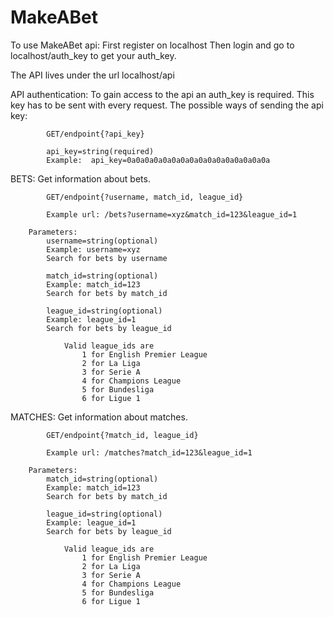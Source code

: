 # MakeABet

To use MakeABet api: First register on localhost
Then login and go to localhost/auth_key to get your auth_key.


The API lives under the url localhost/api

API authentication:
        To gain access to the api an auth_key is required. This key has to be sent with every request.
        The possible ways of sending the api key:

            GET/endpoint{?api_key}

            api_key=string(required)
            Example:  api_key=0a0a0a0a0a0a0a0a0a0a0a0a0a0a0a0a

BETS:
        Get information about bets.

            GET/endpoint{?username, match_id, league_id}

            Example url: /bets?username=xyz&match_id=123&league_id=1

        Parameters:
            username=string(optional)
            Example: username=xyz
            Search for bets by username

            match_id=string(optional)
            Example: match_id=123
            Search for bets by match_id

            league_id=string(optional)
            Example: league_id=1
            Search for bets by league_id

                Valid league_ids are
                    1 for English Premier League
                    2 for La Liga
                    3 for Serie A
                    4 for Champions League
                    5 for Bundesliga
                    6 for Ligue 1

MATCHES:
        Get information about matches.

            GET/endpoint{?match_id, league_id}

            Example url: /matches?match_id=123&league_id=1

        Parameters:
            match_id=string(optional)
            Example: match_id=123
            Search for bets by match_id

            league_id=string(optional)
            Example: league_id=1
            Search for bets by league_id

                Valid league_ids are
                    1 for English Premier League
                    2 for La Liga
                    3 for Serie A
                    4 for Champions League
                    5 for Bundesliga
                    6 for Ligue 1
